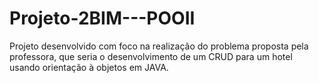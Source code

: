 # Projeto-2BIM---POOII

Projeto desenvolvido com foco na realização do problema proposta pela professora, que seria o desenvolvimento de um CRUD para um hotel usando orientação à objetos em JAVA.
